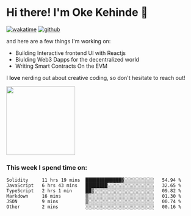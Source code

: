 # Hi there! I'm Oke Kehinde :cowboy_hat_face:

[![wakatime](https://wakatime.com/badge/user/5f3f42a0-7b4f-4c4b-b2da-012c5ac2fa62.svg)](https://wakatime.com/@5f3f42a0-7b4f-4c4b-b2da-012c5ac2fa62)
[![github](https://img.shields.io/github/followers/okeken?logo=github&style=plastic)](https://github.com/okeken?tab=followers)

and here are a few things I'm working on:

- Building Interactive frontend UI with Reactjs
- Biulding Web3 Dapps for the decentralized world
- Writing Smart Contracts On the EVM

I **love** nerding out about creative coding, so don't hesitate to reach out!


<img height="180em" src="https://github-readme-stats.vercel.app/api?username=okeken&show_icons=true&hide_border=true&&count_private=true&include_all_commits=true" />

### This week I spend time on:

<!--START_SECTION:waka-->

```text
Solidity     11 hrs 19 mins  █████████████▓░░░░░░░░░░░   54.94 %
JavaScript   6 hrs 43 mins   ████████░░░░░░░░░░░░░░░░░   32.65 %
TypeScript   2 hrs 1 min     ██▒░░░░░░░░░░░░░░░░░░░░░░   09.82 %
Markdown     16 mins         ▒░░░░░░░░░░░░░░░░░░░░░░░░   01.30 %
JSON         9 mins          ▒░░░░░░░░░░░░░░░░░░░░░░░░   00.74 %
Other        2 mins          ░░░░░░░░░░░░░░░░░░░░░░░░░   00.16 %
```

<!--END_SECTION:waka-->
